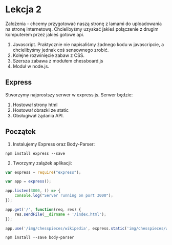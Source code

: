 # Lekcja 2

Założenia - chcemy przygotować naszą stronę z lamami do uploadowania na stronę internetową. Chcielibyśmy uzyskać jakieś połączenie z drugim komputerem przez jakieś gotowe api.

1. Javascript. Praktycznie nie napisaliśmy żadnego kodu w javascripcie, a chcielibyśmy jednak coś sensownego zrobić.
2. Kolejne rozwinięcie zabaw z CSS.
3. Szersza zabawa z modułem chessboard.js
4. Moduł w node.js.

## Express

Stworzymy najprostszy serwer w express js. Serwer będzie:
1. Hostował strony html
2. Hostował obrazki ze static
3. Obsługiwał żądania API.

## Początek

1. Instalujemy Express oraz Body-Parser:
```
npm install express --save
```

2. Tworzymy zalążek aplikacji:

```js
var express = require("express");

var app = express();

app.listen(3000, () => {
    console.log("Server running on port 3000");
});

app.get('/', function(req, res) {
    res.sendFile(__dirname + '/index.html');
});

app.use('/img/chesspieces/wikipedia', express.static('img/chesspieces/wikipedia'))
```




```
npm install --save body-parser
```